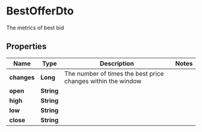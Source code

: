 

# BestOfferDto

The metrics of best bid

## Properties

| Name | Type | Description | Notes |
|------------ | ------------- | ------------- | -------------|
|**changes** | **Long** | The number of times the best price changes within the window |  |
|**open** | **String** |  |  |
|**high** | **String** |  |  |
|**low** | **String** |  |  |
|**close** | **String** |  |  |



